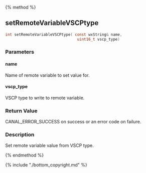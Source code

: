 
{% method %}
## setRemoteVariableVSCPtype

```c
int setRemoteVariableVSCPtype( const wxString& name, 
                                uint16_t vscp_type)
```

### Parameters

#### name
Name of remote variable to set value for.

#### vscp_type
VSCP type to write to remote variable.

### Return Value
CANAL_ERROR_SUCCESS on success or an error code on failure. 

### Description
Set remote variable value from VSCP type. 

{% endmethod %}

{% include "./bottom_copyright.md" %}
